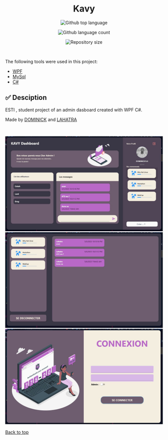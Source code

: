 

<h1 align="center">Kavy</h1>

<p align="center">
  <img alt="Github top language" src="https://img.shields.io/github/languages/top/c3k4ah/kavy-interface?color=56BEB8">
</p>
<p align="center">
  <img alt="Github language count" src="https://img.shields.io/github/languages/count/c3k4ah/kavy-interface?color=56BEB8">
</p>
<p align="center">
  <img alt="Repository size" src="https://img.shields.io/github/repo-size/c3k4ah/kavy-interface?color=56BEB8">
</p>

<br>

The following tools were used in this project:

- [WPF](https://learn.microsoft.com/fr-fr/visualstudio/get-started/csharp/tutorial-wpf?view=vs-2022)
- [MySql](https://www.mysql.com/fr/)
- [C#](https://learn.microsoft.com/fr-fr/dotnet/csharp/)


## :white_check_mark: Desciption ##

ESTI , student project of an admin dasboard created with WPF C#.



Made by <a href="https://github.com/c3k4ah" target="_blank">DOMINICK</a> and <a href="https://github.com/lahatra3" target="_blank">LAHATRA</a>

&#xa0;
<br>
<p align="center">
  <img alt="dashboard" src="kavy1.JPG">
  <br>
  <img alt="client" src="kavy2.JPG">
  <br>
  <img alt="login" src="kavy3.JPG">
</p>
<a href="#top">Back to top</a>
